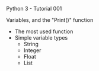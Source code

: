 Python 3 - Tutorial 001

Variables, and the "Print()" function
  - The most used function
  - Simple variable types
    - String
    - Integer
    - Float
    - List
